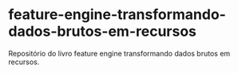 # feature-engine-transformando-dados-brutos-em-recursos
Repositório do livro feature engine transformando dados brutos em recursos. 
